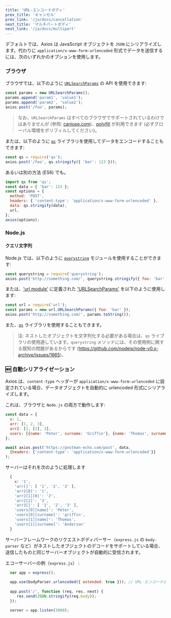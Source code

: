 ```yaml
---
title: 'URL-エンコードボディ'
prev_title: 'キャンセル'
prev_link: '/ja/docs/cancellation'
next_title: 'マルチパートボディ'
next_link: '/ja/docs/multipart'
---
```


デフォルトでは、Axios は JavaScript オブジェクトを `JSON` にシリアライズします。代わりに `application/x-www-form-urlencoded` 形式でデータを送信するには、次のいずれかのオプションを使用します。

### ブラウザ

ブラウザでは、以下のように [`URLSearchParams`](https://developer.mozilla.org/en-US/docs/Web/API/URLSearchParams) の API を使用できます:

```js
const params = new URLSearchParams();
params.append('param1', 'value1');
params.append('param2', 'value2');
axios.post('/foo', params);
```

> なお、`URLSearchParams` はすべてのブラウザでサポートされているわけではありませんが (参照: [caniuse.com](http://www.caniuse.com/#feat=urlsearchparams))、[polyfill](https://github.com/WebReflection/url-search-params) が利用できます (必ずグローバル環境をポリフィルしてください)。

または、以下のように [`qs`](https://github.com/ljharb/qs) ライブラリを使用してデータをエンコードすることもできます:

```js
const qs = require('qs');
axios.post('/foo', qs.stringify({ 'bar': 123 }));
```

あるいは別の方法 (ES6) でも。

```js
import qs from 'qs';
const data = { 'bar': 123 };
const options = {
  method: 'POST',
  headers: { 'content-type': 'application/x-www-form-urlencoded' },
  data: qs.stringify(data),
  url,
};
axios(options);
```

### Node.js

#### クエリ文字列

Node.js では、以下のように [`querystring`](https://nodejs.org/api/querystring.html) モジュールを使用することができます:

```js
const querystring = require('querystring');
axios.post('http://something.com/', querystring.stringify({ foo: 'bar' }));
```

または、['url module'](https://nodejs.org/api/url.html) に定義された ['URLSearchParams'](https://nodejs.org/api/url.html#url_class_urlsearchparams) を以下のように使用します:

```js
const url = require('url');
const params = new url.URLSearchParams({ foo: 'bar' });
axios.post('http://something.com/', params.toString());
```

また、[`qs`](https://github.com/ljharb/qs) ライブラリを使用することもできます。

> 注: ネストしたオブジェクトを文字列化する必要がある場合は、`qs` ライブラリの使用適しています。`querystring` メソッドには、その使用例に関する既知の問題があるからです (https://github.com/nodejs/node-v0.x-archive/issues/1665)。

### 🆕 自動シリアライゼーション

Axios は、`content-type` ヘッダーが `application/x-www-form-urlencoded` に設定されている場合、データオブジェクトを自動的に urlencoded 形式にシリアライズします。

これは、ブラウザと `Node.js` の両方で動作します:

```js
const data = {
  x: 1,
  arr: [1, 2, 3],
  arr2: [1, [2], 3],
  users: [{name: 'Peter', surname: 'Griffin'}, {name: 'Thomas', surname: 'Anderson'}],
};

await axios.post('https://postman-echo.com/post', data,
  {headers: {'content-type': 'application/x-www-form-urlencoded'}}
);
```

サーバーはそれを次のように処理します

```js
  {
    x: '1',
    'arr[]': [ '1', '2', '3' ],
    'arr2[0]': '1',
    'arr2[1][0]': '2',
    'arr2[2]': '3',
    'arr3[]': [ '1', '2', '3' ],
    'users[0][name]': 'Peter',
    'users[0][surname]': 'griffin',
    'users[1][name]': 'Thomas',
    'users[1][surname]': 'Anderson'
  }
```

サーバーフレームワークのリクエストボディパーサー（`express.js` の `body-parser` など）がネストしたオブジェクトのデコードをサポートしている場合、
送信したものと同じサーバーオブジェクトが自動的に受信されます。

エコーサーバーの例（`express.js`） :

```js
  var app = express();
  
  app.use(bodyParser.urlencoded({ extended: true })); // URL-エンコードボディをサポート
  
  app.post('/', function (req, res, next) {
     res.send(JSON.stringify(req.body));
  });

  server = app.listen(3000);
```
